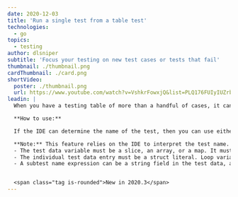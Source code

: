 ```yaml
---
date: 2020-12-03
title: 'Run a single test from a table test'
technologies:
  - go
topics:
  - testing
author: dlsniper
subtitle: 'Focus your testing on new test cases or tests that fail'
thumbnail: ./thumbnail.png
cardThumbnail: ./card.png
shortVideo:
  poster: ./thumbnail.png
  url: https://www.youtube.com/watch?v=VshkrFowxjQ&list=PLQ176FUIyIUZrbrlz4AY1V8VzBJKZyVlW&index=113
leadin: |
  When you have a testing table of more than a handful of cases, it can be hard to focus on a specific test case.

  **How to use:**

  If the IDE can determine the name of the test, then you can use either the green arrow next to the test name or using **Run context configuration** via _Ctrl + Shift + F10 on Windows/Linux_ or _^ + ⇧ + F10 on macOS_.

  **Note:** This feature relies on the IDE to interpret the test name. This means that there are some restrictions on how to name your tests for the IDE to correctly determine them and provide this functionality:
  - The test data variable must be a slice, an array, or a map. It must be defined in the same function as the call and must not be touched after initialization (except for range clauses in a for loop).
  - The individual test data entry must be a struct literal. Loop variables used in a subtest name expression must not be touched before the call.
  - A subtest name expression can be a string field in the test data, a concatenation of test data string fields, and an fmt.Sprintf() call with %s and %d verbs.


  <span class="tag is-rounded">New in 2020.3</span>
---
```


